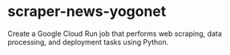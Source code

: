 # scraper-news-yogonet
Create a Google Cloud Run job that performs web scraping, data processing, and deployment tasks using Python.
       